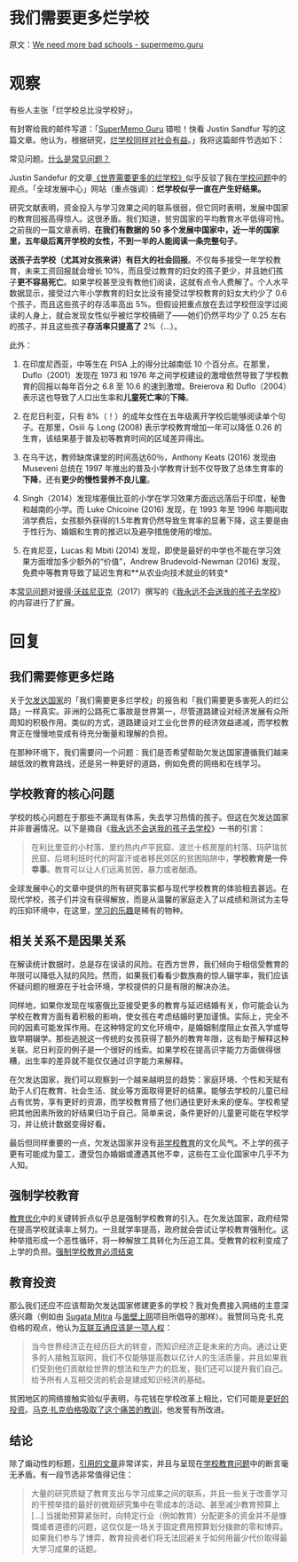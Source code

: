 # 我们需要更多烂学校

原文：[We need more bad schools - supermemo.guru](https://supermemo.guru/wiki/We_need_more_bad_schools)

# 观察

有些人主张「烂学校总比没学校好」。

有封寄给我的邮件写道：「[SuperMemo Guru](https://supermemo.guru/wiki/SuperMemo_Guru) 错啦！快看 Justin Sandfur 写的这篇文章。他认为，根据研究，[烂学校同样对社会有益](http://supermemopedia.com/wiki/Science:_Even_bad_schools_are_good_for_society)。」我将这篇邮件节选如下：

常见问题。[什么是常见问题？](https://supermemo.guru/wiki/What_are_FAQs%3F)

Justin Sandefur 的文章[《世界需要更多的烂学校》](https://www.cgdev.org/blog/world-needs-more-bad-schools)似乎反驳了我在[学校问题](https://supermemo.guru/wiki/Problem_of_schooling)中的观点。「全球发展中心」网站（重点强调）：**烂学校似乎一直在产生好结果。**

研究文献表明，资金投入与学习效果之间的联系很弱，但它同时表明，发展中国家的教育回报高得惊人。这很矛盾。我们知道，贫穷国家的平均教育水平低得可怜。之前我的一篇文章表明，**在我们有数据的 50 多个发展中国家中，近一半的国家里，五年级后离开学校的女性，不到一半的人能阅读一条完整句子**。

**送孩子去学校（尤其对女孩来讲）有巨大的社会回报**。不仅每多接受一年学校教育，未来工资回报就会增长 10%，而且受过教育的妇女的孩子更少，并且她们孩子**更不容易死亡**。如果学校甚至没有教他们阅读，这就有点令人费解了。个人水平数据显示，接受过六年小学教育的妇女比没有接受过学校教育的妇女大约少了 0.6 个孩子，而且这些孩子的存活率高出 5%。但假设把重点放在去过学校但没学过阅读的人身上，就会发现女性似乎被烂学校搞砸了——她们仍然平均少了 0.25 左右的孩子，并且这些孩子**存活率只提高了** 2%（…）。

此外：

1. 在印度尼西亚，中等生在 PISA 上的得分比越南低 10 个百分点。在那里，Duflo（2001）发现在 1973 和 1976 年之间学校建设的激增依然导致了学校教育的回报以每年百分之 6.8 至 10.6 的速到激增。Breierova 和 Duflo（2004）表示这也导致了人口出生率和**儿童死亡率**的**下降**。

2. 在尼日利亚，只有 8%（！）的成年女性在五年级离开学校后能够阅读单个句子。在那里，Osili 与 Long (2008) 表示学校教育增加一年可以降低 0.26 的生育，该结果基于普及初等教育时间的区域差异得出。

3. 在乌干达，教师缺席课堂的时间高达60％，Anthony Keats (2016) 发现由 Museveni 总统在 1997 年推出的普及小学教育计划不仅导致了总体生育率的**下降**，还有**更少的慢性营养不良儿童**。

4. Singh（2014）发现埃塞俄比亚的小学在学习效果方面远远落后于印度，秘鲁和越南的小学。而 Luke Chicoine (2016) 发现，在 1993 年至 1996 年期间取消学费后，女孩额外获得的1.5年教育仍然导致生育率的显著下降，这主要是由于性行为、婚姻和生育的推迟以及避孕措施使用的增加。

5. 在肯尼亚，Lucas 和 Mbiti (2014) 发现，即使是最好的中学也不能在学习效果方面增加多少额外的“价值”，Andrew Brudevold-Newman (2016) 发现，免费中等教育导致了延迟生育和**从农业向技术就业的转变*

本[常见问题](https://supermemo.guru/wiki/FAQs)对[彼得·沃兹尼亚克](https://supermemo.guru/wiki/Piotr_Wozniak)（2017）撰写的《[我永远不会送我的孩子去学校](https://supermemo.guru/wiki/Problem_of_Schooling)》的内容进行了扩展。

# 回复

## 我们需要修更多烂路

关于[欠发达国家](https://en.wikipedia.org/wiki/Least_Developed_Countries)的「我们需要更多烂学校」的报告和「我们需要更多害死人的烂公路」一样真实。非洲的公路死亡事故是世界第一，尽管道路建设对经济发展有众所周知的积极作用。类似的方式，道路建设对工业化世界的经济效益递减，而学校教育正在慢慢地变成有待充分衡量和理解的负担。

在那种环境下，我们需要问一个问题：我们是否希望帮助欠发达国家遵循我们越来越低效的教育路线，还是另一种更好的道路，例如免费的网络和在线学习。

## 学校教育的核心问题

学校的核心问题在于那些不满现有体系，失去学习热情的孩子。但这在欠发达国家并非普遍情况。以下是摘自《[我永远不会送我的孩子去学校](https://supermemo.guru/wiki/I_would_never_send_my_kids_to_school)》一书的引言：

> 在利比里亚的小村落、里约热内卢平民窟、波兰十栋房屋的村落、玛萨瑞贫民窟、后塔利班时代的阿富汗或者移民郊区的贫困陷阱中，**学校教育是一件幸事**。教育可以让人们远离贫困，暴力或者酗酒。

全球发展中心的文章中提供的所有研究事实都与现代学校教育的体验相去甚远。在现代学校，孩子们并没有获得解放，而是从温馨的家庭走入了以成绩和测试为主导的压抑环境中，在这里，[学习的乐趣](https://supermemo.guru/wiki/Pleasure_of_learning)是稀有的物种。

## 相关关系不是因果关系

在解读统计数据时，总是存在误读的风险。在西方世界，我们倾向于相信受教育的年限可以降低入狱的风险。然而，如果我们看看少数族裔的惊人辍学率，我们应该怀疑问题的根源在于社会环境，学校提供的只是有限的解决办法。

同样地，如果你发现在埃塞俄比亚接受更多的教育与延迟结婚有关，你可能会认为学校在教育方面有着积极的影响，使女孩在考虑结婚时更加谨慎。实际上，完全不同的因素可能发挥作用。在这种特定的文化环境中，是婚姻制度阻止女孩入学或导致早期辍学。那些逃脱这一传统的女孩获得了额外的教育年限，这有助于解释这种关联。尼日利亚的例子是一个很好的线索。如果学校在提高识字能力方面做得很糟，出生率的差异就不能仅仅通过识字能力来解释。

在欠发达国家，我们可以观察到一个越来越明显的趋势：家庭环境、个性和天赋有助于人们在教育、社会生活、就业等方面取得更好的结果。能够去学校的儿童已经占有优势，享有更好的资源，而学校教育搭了他们通往更好未来的便车。学校希望把其他因素所致的好结果归功于自己。简单来说，条件更好的儿童更可能在学校学习，并让统计数据变得好看。

最后但同样重要的一点，欠发达国家并没有[非学校教育](https://supermemo.guru/wiki/Unschooling)的文化风气。不上学的孩子更有可能成为童工，遭受包办婚姻或遭遇其他不幸，这些在工业化国家中几乎不为人知。

## 强制学校教育

[教育优化](https://supermemo.guru/wiki/Optimization_of_education)中的关键转折点似乎总是强制学校教育的引入。在欠发达国家，政府经常在提高学校就读率上努力。一旦就学率提高，政府就会尝试让学校教育强制化。这种举措形成一个恶性循环，将一种解放工具转化为压迫工具。受教育的权利变成了上学的负担。[强制学校教育必须结束](https://supermemo.guru/wiki/Compulsory_schooling_must_end)

## 教育投资

那么我们还应不应该帮助欠发达国家修建更多的学校？我对免费接入网络的主意深感兴趣（例如由 [Sugata Mitra](https://www.youtube.com/watch?v=HE5GX3U3BYQ) 与[凿壁上网](https://supermemo.guru/wiki/Hole_in_the_wall)项目所倡导的那样）。我赞同马克·扎克伯格的观点，他认为[互联互通应该是一项人权](https://www.facebook.com/isconnectivityahumanright/isconnectivityahumanright.pdf)：

> 当今世界经济正在经历巨大的转变，而知识经济正是未来的方向。通过让更多的人接触互联网，我们不仅能够提高数以亿计人的生活质量，并且如果我们受到他们贡献给世界的想法和生产力的启发，我们还可以提升我们自己。给予所有人互相交流的机会是建成知识经济的基础。

贫困地区的网络接触实验似乎表明，与花钱在学校改革上相比，它们可能是[更好的投资](https://en.wikipedia.org/wiki/Minimally_invasive_education)。[马克·扎克伯格吸取了这个痛苦的教训](https://supermemo.guru/wiki/Good_hearts,_brains,_and_money_are_not_enough_for_school_reform)，他发誓有所改进。

## 结论

除了煽动性的标题，[引用的文章](https://www.cgdev.org/blog/world-needs-more-bad-schools)非常详实，并且与呈现在[学校教育问题](https://supermemo.guru/wiki/Problem_of_schooling)中的断言毫无矛盾。有一段节选非常值得记住：

> 大量的研究质疑了教育支出与学习成果之间的联系，并且一些关于改善学习的干预举措的最好的微观研究集中在零成本的活动、甚至减少教育预算上 [...] 当援助预算紧张时，向特定行业（例如教育）分配更多的资金并不是慷慨或者道德的问题，这仅仅是一场关于固定费用预算划分拨款的零和博弈。如果我们参与了博弈，教育投资者们将无法回避关于如何用最少代价取得最大学习成果的话题。